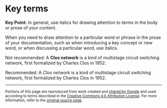 # Key terms

**Key Point:** In general, use italics for drawing attention to terms in the
body or prose of your content.

When you need to draw attention to a particular word or phrase in the prose of
your documentation, such as when introducing a key concept or new word, or when
discussing a particular word, use italics.

Not recommended: A **Clos network** is a kind of multistage circuit switching
network, first formalized by Charles Clos in 1952.

Recommended: A _Clos network_ is a kind of multistage circuit switching network,
first formalized by Charles Clos in 1952.

---

<small>Portions of this page are reproduced from work created and
[shared by Google](https://developers.google.com/readme/policies/) and used
according to terms described in the
[Creative Commons 4.0 Attribution License](https://creativecommons.org/licenses/by/4.0/).
For more information, refer to the
[original source page](https://developers.google.com/style/key-terms).</small>
